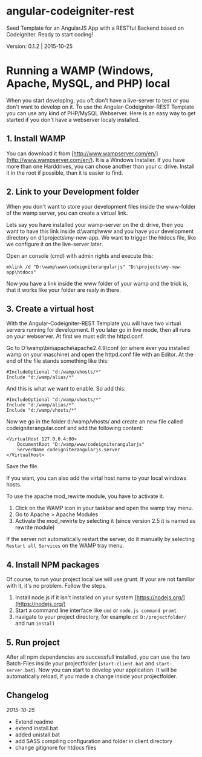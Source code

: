 # angular-codeigniter-rest
Seed Template for an AngularJS App with a RESTful Backend based on Codeigniter. Ready to start coding!

Version: 0.1.2 | 2015-10-25

# Running a WAMP (Windows, Apache, MySQL, and PHP) local
When you start developing, you oft don't have a live-server to test or you don't want to develop on it. To use the Angular-Codeigniter-REST Template you can use any kind of PHP/MySQL Webserver. Here is an easy way to get started if you don't have a webserver localy installed.

## 1. Install WAMP
You can download it from [http://www.wampserver.com/en/](http://www.wampserver.com/en/). It is a Windows Installer. If you have more than one Harddrives, you can chose another than your c: drive. Install it in the root if possible, than it is easier to find.

## 2. Link to your Development folder
When you don't want to store your development files inside the www-folder of the wamp server, you can create a virtual link.

Lets say you have installed your wamp-server on the d: drive, then you want to have this link inside d:\wamp\www and you have your development directory on d:\projects\my-new-app. We want to trigger the htdocs file, like we configure it on the live-server later.

Open an console (cmd) with admin rights and execute this:

```
mklink /d "D:\wamp\www\codeigniterangularjs" "D:\projects\my-new-app\htdocs"
```

Now you have a link inside the www folder of your wamp and the trick is, that it works like your folder are realy in there.

## 3. Create a virtual host
With the Angular-Codeigniter-REST Template you will have two virtual servers running for development. If you later go in live mode, then all runs on your webserver. At first we must edit the httpd.conf.

Go to D:\wamp\bin\apache\apache2.4.9\conf (or where ever you installed wamp on your maschine) and open the httpd.conf file with an Editor. At the end of the file stands something like this:

```
#IncludeOptional "d:/wamp/vhosts/*"
Include "d:/wamp/alias/*"
```

And this is what we want to enable. So add this:

```
#IncludeOptional "d:/wamp/vhosts/*"
Include "d:/wamp/alias/*"
Include "d:/wamp/vhosts/*"
```

Now we go in the folder d:/wamp/vhosts/ and create an new file called codeigniterangular.conf and add the following content:

```
<VirtualHost 127.0.0.4:80>
    DocumentRoot "D:/wamp/www/codeigniterangularjs"
    ServerName codeigniterangularjs.server
</VirtualHost>
```

Save the file.

If you want, you can also add the virtal host name to your local windows hosts.

To use the apache mod_rewirte module, you have to activate it.
1. Click on the WAMP icon in your taskbar and open the wamp tray menu.
2. Go to Apache > Apache Modules
3. Activate the mod_rewirte by selecting it (since version 2.5 it is named as rewrite module)

If the server not automatically restart the server, do it manually by selecting `Restart all Services` on the WAMP tray menu.

## 4. Install NPM packages
Of course, to run your project local we will use grunt. If your are not familiar with it, it's no problem. Follow the steps.
1. Install node.js if it isn't installed on your system [https://nodejs.org/](https://nodejs.org/)
2. Start a command line interface like `cmd` or `node.js command promt`
3. navigate to your project directory, for example `cd D:/projectfolder/` and run `install`

## 5. Run project
After all npm dependencies are successfull installed, you can use the two Batch-Files inside your projectfolder (`start-client.bat` and `start-server.bat`). Now you can start to develop your application. It will be automatically reload, if you made a change inside your projectfolder.


## Changelog
*2015-10-25*
* Extend readme
* extend install.bat
* added unistall.bat
* add SASS compiling configuration and folder in client directory
* change gitignore for htdocs files